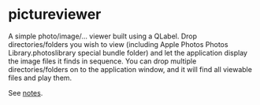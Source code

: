# pictureviewer
A simple photo/image/… viewer built using a QLabel.  Drop directories/folders you wish to view (including Apple Photos Photos Library.photoslibrary special bundle folder) and let the application display the image files it finds in sequence.  You can drop multiple directories/folders on to the application window, and it will find all viewable files and play them.

See [notes](https://sptci.com/products/pictureViewer/).
